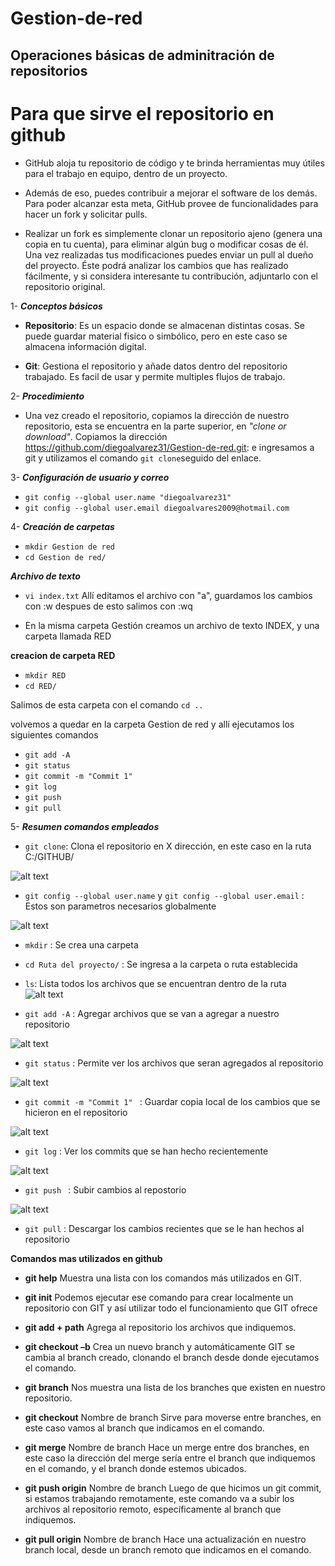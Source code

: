 # Gestion-de-red

## **Operaciones básicas de adminitración de repositorios**

# Para que sirve el repositorio en github

- GitHub aloja tu repositorio de código y te brinda herramientas muy útiles para el trabajo en equipo, dentro de un proyecto.

- Además de eso, puedes contribuir a mejorar el software de los demás. Para poder alcanzar esta meta, GitHub provee de funcionalidades para hacer un fork y solicitar pulls.

- Realizar un fork es simplemente clonar un repositorio ajeno (genera una copia en tu cuenta), para eliminar algún bug o modificar cosas de él. Una vez realizadas tus modificaciones puedes enviar un pull al dueño del proyecto. Éste podrá analizar los cambios que has realizado fácilmente, y si considera interesante tu contribución, adjuntarlo con el repositorio original.
  
1- ***Conceptos básicos***
  
 - **Repositorio**: Es un espacio donde se almacenan distintas cosas. Se puede guardar material fisico o simbólico, pero en este caso se almacena información digital.  
   
- **Git**: Gestiona el repositorio y añade datos dentro del repositorio trabajado. Es facil de usar y permite multiples flujos de trabajo.
  
2- ***Procedimiento***
  + Una vez creado el repositorio, copiamos la dirección de nuestro repositorio, esta se encuentra en la parte superior, en *"clone or download"*. Copiamos la dirección https://github.com/diegoalvarez31/Gestion-de-red.git: e ingresamos a git y utilizamos el comando `git clone`seguido del enlace.

3- ***Configuración de usuario y correo***
- `git config --global user.name "diegoalvarez31"`
- `git config --global user.email diegoalvares2009@hotmail.com`  

4- ***Creación de carpetas***
+ `mkdir Gestion de red`
+  `cd Gestion de red/`

***Archivo de texto***
+  `vi index.txt` Allí editamos el archivo con "a", guardamos los cambios con :w despues de esto salimos con :wq

* En la misma carpeta Gestión creamos un archivo de texto INDEX, y una carpeta llamada RED

**creacion de carpeta RED**
- `mkdir RED`
-  `cd RED/`
 
Salimos de esta carpeta con  el comando `cd ..`

volvemos a quedar en la carpeta Gestion de red y allí ejecutamos los siguientes comandos 

- `git add -A`
- `git status`
- `git commit -m "Commit 1"`
- `git log`
- `git push`
- `git pull`

5- ***Resumen comandos empleados***
   
 - `git clone`: Clona el repositorio en X dirección, en este caso en la ruta C:/GITHUB/
 
 ![alt text](https://github.com/diegoalvarez31/Gestion-de-red/blob/master/git%20clone%20diego.jpg)
   
 - `git config --global user.name` y `git config --global user.email` : Estos son parametros necesarios globalmente 
 
 ![alt text](https://github.com/diegoalvarez31/Gestion-de-red/blob/master/git%20global%20diego.png)
    
 - `mkdir` : Se crea una carpeta 
 
 - `cd Ruta del proyecto/` : Se ingresa a la carpeta o ruta establecida
 
 - `ls`: Lista todos los archivos que se encuentran dentro de la ruta
 ![alt text](https://github.com/diegoalvarez31/Gestion-de-red/blob/master/ls%20diego.png)
 
 - `git add -A` : Agregar archivos que se van a agregar a nuestro repositorio 
 
 ![alt text](https://github.com/diegoalvarez31/Gestion-de-red/blob/master/git%20add%20diego.png)

-  `git status` : Permite ver los archivos que seran agregados al repositorio

 ![alt text](https://github.com/diegoalvarez31/Gestion-de-red/blob/master/git%20status%20diego.png)

-  `git commit -m "Commit 1" ` : Guardar copia local de los cambios que se hicieron en el repositorio

![alt text](https://github.com/diegoalvarez31/Gestion-de-red/blob/master/git%20commit%20diego.png)

-  `git log` : Ver los commits que se han hecho recientemente 

![alt text](https://github.com/diegoalvarez31/Gestion-de-red/blob/master/git%20log%20diego.png)

-  `git push ` : Subir cambios al repostorio

![alt text](https://github.com/diegoalvarez31/Gestion-de-red/blob/master/git%20push%20diego.png)

-  `git pull` : Descargar los cambios recientes que se le han hechos al repositorio


**Comandos mas utilizados en github**
-	**git help** Muestra una lista con los comandos más utilizados en GIT.

-	**git init** Podemos ejecutar ese comando para crear localmente un repositorio con GIT y así utilizar todo el funcionamiento que GIT ofrece
-	**git add + path** Agrega al repositorio los archivos que indiquemos.
-	**git checkout –b** Crea un nuevo branch y automáticamente GIT se cambia al branch creado, clonando el branch desde donde ejecutamos el comando.
-	**git branch** Nos muestra una lista de los branches que existen en nuestro repositorio.
-	**git checkout** Nombre de branch Sirve para moverse entre branches, en este caso vamos al branch que indicamos en el comando.
-	**git merge** Nombre de branch Hace un merge entre dos branches, en este caso la dirección del merge sería entre el branch que indiquemos en el comando, y el branch donde estemos ubicados.
-	**git push origin** Nombre de branch  Luego de que hicimos un git commit, si estamos trabajando remotamente, este comando va a subir los archivos al repositorio remoto, específicamente al branch que indiquemos.
-	**git pull origin** Nombre de branch  Hace una actualización en nuestro branch local, desde un branch remoto que indicamos en el comando.



